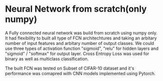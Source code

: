 # Neural Network from scratch(only numpy)
A Fully connected neural network was build from scratch using numpy only. It had flexibility to built all type of FCN architechtures and taking an arbitary number of input features and arbitary number of output classes. We could use three types of activation function "sigmoid", "relu" for hidden layers and "sigmoid" / "softmax" for output layer. Cross Entropy Loss was used for binary as well as multiclass classification.

The built FCN was tested on Subset of CIFAR-10 dataset and it's performance was comapred with CNN models implemented using Pytorch.
